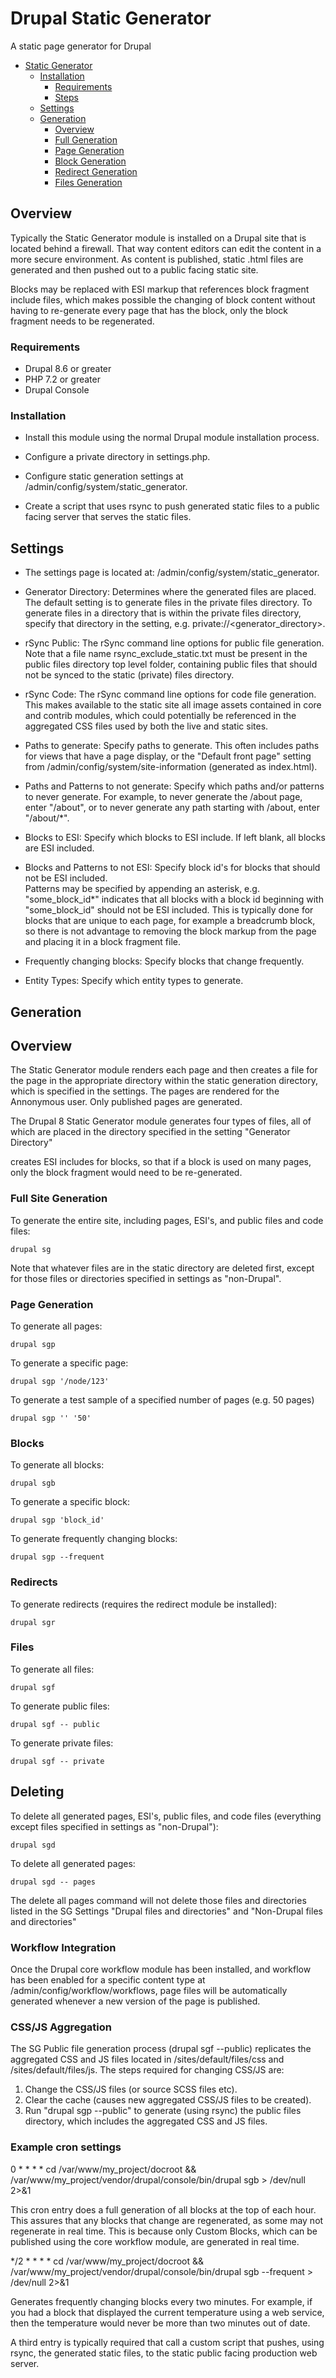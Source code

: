 # Drupal Static Generator

A static page generator for Drupal

- [Static Generator](#drupal-admin-ui)
  * [Installation](#installation)
    + [Requirements](#requirements)
    + [Steps](#steps)
  * [Settings](#settings)
  * [Generation](#generation)
    + [Overview](#overview)
    + [Full Generation](#full-generation)
    + [Page Generation](#page-generation)
    + [Block Generation](#block-generation)
    + [Redirect Generation](#redirect-generation)
    + [Files Generation](#files-generation)
    
## Overview

Typically the Static Generator module is installed on a Drupal site that is located behind a firewall.
That way content editors can edit the content in a more secure environment.  As content 
is published, static .html files are generated and then pushed out to a public facing static site.

Blocks may be replaced with ESI markup that references block fragment include files,
which makes possible the changing of block content without having to re-generate every page that
has the block, only the block fragment needs to be regenerated.  

### Requirements

- Drupal 8.6 or greater
- PHP 7.2 or greater
- Drupal Console

### Installation
- Install this module using the normal Drupal module installation process.

- Configure a private directory in settings.php.
- Configure static generation settings at /admin/config/system/static_generator.
- Create a script that uses rsync to push generated static files to a public facing server that serves
the static files.

## Settings
 
- The settings page is located at: /admin/config/system/static_generator.

- Generator Directory: Determines where the generated files are placed. The default setting is to generate files in the
  private files directory.  To generate files in a directory that is within the private files directory,
  specify that directory in the setting, e.g. private://<generator_directory>.
- rSync Public: The rSync command line options for public file generation. Note that
  a file name rsync_exclude_static.txt must be present in the public files directory
  top level folder, containing public files that should not be synced to the static (private) 
  files directory.
- rSync Code: The rSync command line options for code file generation.  This makes available to the static
  site all image assets contained in core and contrib modules, which could potentially be referenced in the
  aggregated CSS files used by both the live and static sites. 
- Paths to generate: Specify paths to generate.  This often includes paths for views that have a page display,
 or the "Default front page" setting from /admin/config/system/site-information (generated as index.html).
- Paths and Patterns to not generate: Specify which paths and/or patterns to never generate. For example, to never
generate the /about page, enter "/about", or to never generate any path starting with /about, enter "/about/*".
- Blocks to ESI: Specify which blocks to ESI include. If left blank, all blocks are ESI included.
- Blocks and Patterns to not ESI: Specify block id's for blocks that should not be ESI included.  
  Patterns may be specified by appending an asterisk, e.g. "some_block_id*" indicates that all blocks with a 
  block id beginning with "some_block_id" should not be ESI included.  This is typically done for blocks 
  that are unique to each page, for example a breadcrumb block, so there is not advantage to removing the block markup
  from the page and placing it in a block fragment file.
- Frequently changing blocks: Specify blocks that change frequently.
- Entity Types: Specify which entity types to generate.

## Generation
## Overview
The Static Generator module renders each page and then creates a file for the page
in the appropriate directory within the static generation directory, which is specified
in the settings. The pages are rendered for the Annonymous user.  Only published pages 
are generated.


The Drupal 8 Static Generator module generates four types of files, all of which are placed in the directory specified in the setting "Generator Directory"

creates ESI includes for blocks, so that if a block is used on many pages, only the block fragment would need to be re-generated.


### Full Site Generation
To generate the entire site, including pages, ESI's, and public files and code files:
```
drupal sg
```
Note that whatever files are in the static directory are deleted first, 
except for those files or directories specified in settings as "non-Drupal".
### Page Generation

To generate all pages:
```
drupal sgp
```

To generate a specific page:

```
drupal sgp '/node/123'
```

To generate a test sample of a specified number of pages (e.g. 50 pages)
```
drupal sgp '' '50'
```

### Blocks
To generate all blocks:
```
drupal sgb
```

To generate a specific block:

```
drupal sgp 'block_id'
```

To generate frequently changing blocks:

```
drupal sgp --frequent
```

### Redirects
To generate redirects (requires the redirect module be installed):
```
drupal sgr
```

### Files

To generate all files:
```
drupal sgf
```
To generate public files:
```
drupal sgf -- public
```
To generate private files:
```
drupal sgf -- private
```

## Deleting
To delete all generated pages, ESI's, public files, and code files 
(everything except files specified in settings as "non-Drupal"):
```
drupal sgd
```
To delete all generated pages:
```
drupal sgd -- pages
```
The delete all pages command will not delete those files and directories listed in the 
SG Settings "Drupal files and directories" and "Non-Drupal files and directories"

### Workflow Integration

Once the Drupal core workflow module has been installed, and workflow 
has been enabled for a specific content type at /admin/config/workflow/workflows,
page files will be automatically generated whenever a new version of 
the page is published.

### CSS/JS Aggregation

The SG Public file generation process (drupal sgf --public) replicates the aggregated CSS and JS files located in 
/sites/default/files/css and /sites/default/files/js.  The steps required for changing CSS/JS are:

1) Change the CSS/JS files (or source SCSS files etc).
2) Clear the cache (causes new aggregated CSS/JS files to be created).
3) Run "drupal sgp --public" to generate (using rsync) the public files directory, which includes the aggregated
 CSS and JS files.

### Example cron settings

0 * * * * cd /var/www/my_project/docroot && /var/www/my_project/vendor/drupal/console/bin/drupal sgb > /dev/null 2>&1

This cron entry does a full generation of all blocks at the top of each hour.  This assures that any
blocks that change are regenerated, as some may not regenerate in real time.  This is because only Custom
Blocks, which can be published using the core workflow module, are generated in real time.

*/2 * * * * cd /var/www/my_project/docroot && /var/www/my_project/vendor/drupal/console/bin/drupal sgb --frequent > /dev/null 2>&1

Generates frequently changing blocks every two minutes.  For example, if you had a block
that displayed the current temperature using a web service, then the temperature would never be more
than two minutes out of date. 

A third entry is typically required that call a custom script that pushes, using rsync, the generated static files,
to the static public facing production web server.
